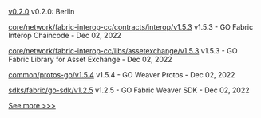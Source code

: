 
[v0.2.0](https://github.com/hyperledger/solang/releases/tag/v0.2.0) v0.2.0: Berlin

[core/network/fabric-interop-cc/contracts/interop/v1.5.3](https://github.com/hyperledger-labs/weaver-dlt-interoperability/releases/tag/core/network/fabric-interop-cc/contracts/interop/v1.5.3) v1.5.3 - GO Fabric Interop Chaincode - Dec 02, 2022

[core/network/fabric-interop-cc/libs/assetexchange/v1.5.3](https://github.com/hyperledger-labs/weaver-dlt-interoperability/releases/tag/core/network/fabric-interop-cc/libs/assetexchange/v1.5.3) v1.5.3 - GO Fabric Library for Asset Exchange - Dec 02, 2022

[common/protos-go/v1.5.4](https://github.com/hyperledger-labs/weaver-dlt-interoperability/releases/tag/common/protos-go/v1.5.4) v1.5.4 - GO Weaver Protos - Dec 02, 2022

[sdks/fabric/go-sdk/v1.2.5](https://github.com/hyperledger-labs/weaver-dlt-interoperability/releases/tag/sdks/fabric/go-sdk/v1.2.5) v1.2.5 - GO Fabric Weaver SDK - Dec 02, 2022


[See more >>>](https://start-here.hyperledger.org/releases)
